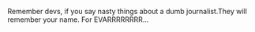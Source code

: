 Remember devs, if you say nasty things about a dumb journalist.They will remember your name. For EVARRRRRRRR...
